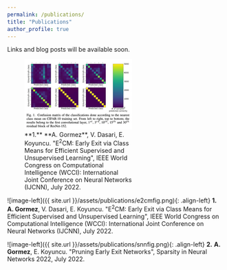 ```yaml
---
permalink: /publications/
title: "Publications"
author_profile: true
---
```


Links and blog posts will be available soon.

<html>
<style>

figcaption {
  background-color: black;
  color: white;
  font-style: italic;
  padding: 2px;
  text-align: center;
}
</style>

<figure style="width: 250px" class="align-left">
  <a href="/assets/publications/e2cmfig.png" title="e2cmfig" alt="e2cmfig">
  <img src="/assets/publications/e2cmfig.png" alt=""></a>
  <figcaption>**1.** **A. Gormez**, V. Dasari, E. Koyuncu. "E<sup>2</sup>CM: Early Exit via Class Means for Efficient Supervised and Unsupervised Learning", IEEE World Congress on Computational Intelligence (WCCI): International Joint Conference on Neural Networks (IJCNN), July 2022.</figcaption>
</figure>

![image-left]({{ site.url }}/assets/publications/e2cmfig.png){: .align-left} **1.** **A. Gormez**, V. Dasari, E. Koyuncu. "E<sup>2</sup>CM: Early Exit via Class Means for Efficient Supervised and Unsupervised Learning", IEEE World Congress on Computational Intelligence (WCCI): International Joint Conference on Neural Networks (IJCNN), July 2022.

![image-left]({{ site.url }}/assets/publications/snnfig.png){: .align-left} **2.** **A. Gormez**, E. Koyuncu. "Pruning Early Exit Networks", Sparsity in Neural Networks 2022, July 2022.


